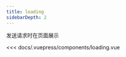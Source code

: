 ```yaml
---
title: loading                  
sidebarDepth: 2
---
```


发送请求时在页面展示

<demo-block>

<loading slot="source"></loading>

<<< docs/.vuepress/components/loading.vue

</demo-block>
